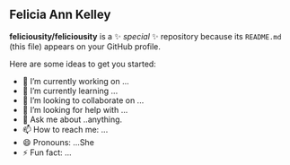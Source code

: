  <h2> Felicia Ann Kelley</h2>


**feliciousity/feliciousity** is a ✨ _special_ ✨ repository because its `README.md` (this file) appears on your GitHub profile.

Here are some ideas to get you started:

- 🔭 I’m currently working on ...
- 🌱 I’m currently learning ...
- 👯 I’m looking to collaborate on ...
- 🤔 I’m looking for help with ...
- 💬 Ask me about ..anything.
- 📫 How to reach me: ...
- 😄 Pronouns: ...She
- ⚡ Fun fact: ...

 
 <href src= "https://feliciaannkelley-dev-ed.my.salesforce.com/?ec=302&startURL=%2F0018c00002DjDJx">



